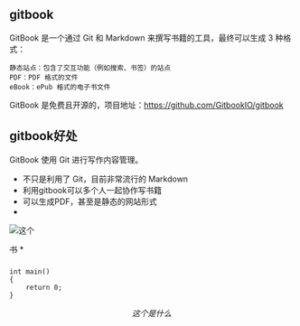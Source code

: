 

## gitbook 

GitBook 是一个通过 Git 和 Markdown 来撰写书籍的工具，最终可以生成 3 种格式：

    静态站点：包含了交互功能（例如搜索、书签）的站点
    PDF：PDF 格式的文件
    eBook：ePub 格式的电子书文件

GitBook 是免费且开源的，项目地址：https://github.com/GitbookIO/gitbook

## gitbook好处

GitBook 使用 Git 进行写作内容管理。

* 不只是利用了 Git，目前非常流行的 Markdown
* 利用gitbook可以多个人一起协作写书籍
* 可以生成PDF，甚至是静态的网站形式
*


![这个](https://pyqdbw-dm2305.files.1drv.com/y2pE7bJdw-yYhYWUgk9ThbGWCQ6-w9nTrOfAPT4fS5yQ60Ppz2EpVQ4d5GmNbS-MOZpyZCk9KkKPcYhlV7SElOXqB9aiBcLEjce65yzG7F4oAg/gitbook.png?psid=1)


~~书~~
* 

### 

```
int main()
{
    return 0;
}
```

$$这个是什么$$